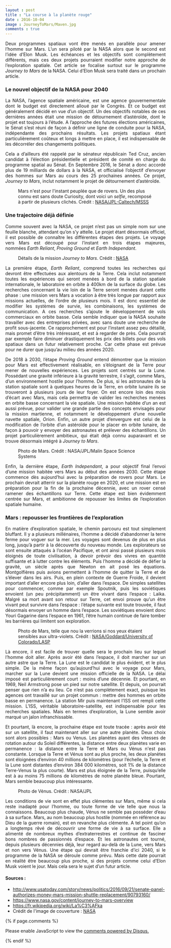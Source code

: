 ```yaml
---
layout : post
title : "La course à la planète rouge"
date : 2016-10-04
image : JourneyToMars/Maven.jpg
comments : true
---
```


<p class="intro" style="text-align: justify;"><span class="dropcap">D</span>eux programmes spatiaux vont être menés en parallèle pour amener l’homme sur Mars. L’un sera piloté par la NASA alors que le second est l’idée d’Elon Musk. Les échéances et les objectifs sont complètement différents, mais ces deux projets pourraient modifier notre approche de l’exploration spatiale. Cet article se focalise surtout sur le programme <em>Journey to Mars</em> de la NASA. Celui d’Elon Musk sera traité dans un prochain article.</p>

### Le nouvel objectif de la NASA pour 2040

<p style="text-align: justify;">La NASA, l’agence spatiale américaine, est une agence gouvernementale dont le budget est directement alloué par le Congrès. Et ce budget est généralement décidé en vue d’un objectif. Un des objectifs notables de ces dernières années était une mission de détournement d’astéroïde, dont le projet est toujours à l’étude. A l’approche des futures élections américaines, le Sénat s’est réuni de façon à définir une ligne de conduite pour la NASA, indépendante des prochains résultats. Les projets spatiaux étant particulièrement coûteux et longs à mettre en place, il est indispensable de les décorréler des changements politiques.</p>

<p style="text-align: justify;">Cela a d’ailleurs été rappelé par le sénateur républicain Ted Cruz, ancien candidat à l’élection présidentielle et président de comité en charge du programme spatial au Sénat. En Septembre 2016, le Sénat a donc accordé plus de 19 milliards de dollars à la NASA, et officialisé l’objectif d’envoyer des hommes sur Mars au cours des 25 prochaines années. Ce projet, <em>Journey to Mars</em>, inclut notamment le projet de détournement d’astéroïde.</p>

<figure>
	<img src="{{ '/assets/img/JourneyToMars/Curiosity.jpg' | prepend: site.baseurl }}" alt=""> 
	<figcaption>Mars n'est pour l'instant peuplée que de rovers. Un des plus connu est sans doute Curiosity, dont voici un <em>selfie</em>, recomposé à partir de plusieurs clichés. Crédit : <a href="http://www.nasa.gov/feature/jpl/nasas-curiosity-rover-begins-next-mars-chapter">NASA/JPL-Caltech/MSSS</a></figcaption>
</figure>

### Une trajectoire déjà définie

<p style="text-align: justify;">Comme souvent avec la NASA, ce projet n’est pas un simple nom sur une feuille blanche, attendant qu’on s’y attelle. Le projet étant désormais officiel, il est possible de connaître les différentes étapes des projets. Le voyage vers Mars est découpé pour l’instant en trois étapes majeures, nommées <em>Earth Reliant</em>, <em>Proving Ground</em> et <em>Earth Independant</em>.</p>

<figure>
	<img src="{{ '/assets/img/JourneyToMars/JourneyToMars.jpeg' | prepend: site.baseurl }}" alt=""> 
	<figcaption>Détails de la mission <em>Journey to Mars</em>. Crédit : <a href="http://www.nasa.gov/content/nasas-journey-to-mars">NASA</a></figcaption>
</figure>

<p style="text-align: justify;">La première étape, <em>Earth Reliant</em>, comprend toutes les recherches qui devront être effectuées aux alentours de la Terre. Cela inclut notamment toutes les expériences qui seront menées à bord de la station spatiale internationale, le laboratoire en orbite à 400km de la surface du globe. Les recherches concernant la vie loin de la Terre seront menées durant cette phase : une mission vers Mars a vocation à être très longue par rapport aux missions actuelles, de l’ordre de plusieurs mois. Il est donc essentiel de modifier les systèmes de survie, les combinaisons, les systèmes de communication. A ces recherches s’ajoute le développement de vols commerciaux en orbite basse. Cela semble indiquer que la NASA souhaite travailler avec des entreprises privées, avec sans doute une recherche de profit sous-jacente. Ce rapprochement est pour l’instant assez peu détaillé, mais promet d’être très intéressant, et est à regarder de près. Cela pourrait par exemple faire diminuer drastiquement les prix des billets pour des vols spatiaux dans un futur relativement proche. Car cette phase est prévue pour ne durer que jusqu’au milieu des années 2020.</p>

<p style="text-align: justify;">De 2018 à 2030, l’étape <em>Proving Ground</em> entend démontrer que la mission pour Mars est effectivement réalisable, en s’éloignant de la Terre pour mener de nouvelles expériences. Les projets sont centrés sur la Lune. Possédant une gravité inférieure à la gravité terrestre, il s’agit, comme Mars, d’un environnement hostile pour l’homme. De plus, si les astronautes de la station spatiale sont à quelques heures de la Terre, en orbite lunaire ils se trouveront à plusieurs jours de leur foyer. On est encore loin des mois d’écart avec Mars, mais cela permettra de valider les recherches menées en orbite basse concernant la vie spatiale. Une mission habitée d’un an est aussi prévue, pour valider une grande partie des concepts envisagés pour la mission martienne, et notamment le développement d’une nouvelle navette spatiale, <em>Orion</em>. Enfin, un autre projet d’envergure est celui de la modification de l’orbite d’un astéroïde pour le placer en orbite lunaire, de façon à pouvoir y envoyer des astronautes et prélever des échantillons. Un projet particulièrement ambitieux, qui était déjà connu auparavant et se trouve désormais intégré à <em>Journey to Mars</em>.</p>

<figure>
	<img src="{{ '/assets/img/JourneyToMars/Mars.jpg' | prepend: site.baseurl }}" alt=""> 
	<figcaption>Photo de Mars. Crédit : NASA/JPL/Malin Space Science Systems</figcaption>
</figure>

<p style="text-align: justify;">Enfin, la dernière étape, <em>Earth Independant</em>, a pour objectif final l’envoi d’une mission habitée vers Mars au début des années 2030. Cette étape commence dès aujourd’hui avec la préparation de rovers pour Mars. Le prochain devrait atterrir sur la planète rouge en 2020, et une mission est en préparation pour la fin de la prochaine décennie, avec un rover censé ramener des échantillons sur Terre. Cette étape est bien évidemment centrée sur Mars, et ambitionne de repousser les limites de l’exploration spatiale humaine.</p>

### Mars : repousser les frontières de l’exploration

<p style="text-align: justify;">En matière d’exploration spatiale, le chemin parcouru est tout simplement bluffant. Il y a plusieurs millénaires, l’homme a décidé d’abandonner la terre ferme pour voguer sur la mer. Les voyages sont devenus de plus en plus long, jusqu’à partir à la découverte du nouveau monde. Les explorateurs se sont ensuite attaqués à l’océan Pacifique, et ont ainsi passé plusieurs mois éloignés de toute civilisation, à devoir prévoir des vivres en quantité suffisante et à lutter contre les éléments. Puis l’homme a décidé de défier la gravité, un siècle après que Newton en ait posé les équations. Montgolfières puis avions permettent à l’homme de quitter la Terre et de s’élever dans les airs. Puis, en plein contexte de Guerre Froide, il devient important d’aller encore plus loin, d’aller dans l’espace. De simples satellites pour commencer, comme par exemple Spoutnik, puis les soviétiques envoient (un peu précipitamment) un être vivant dans l’espace : Laika. Malgré sa mort avant son retour sur Terre, cet envoi prouve qu’un être vivant peut survivre dans l’espace : l’étape suivante est toute trouvée, il faut désormais envoyer un homme dans l’espace. Les soviétiques envoient donc Youri Gagarine dans l’espace en 1961, l’être humain continue de faire tomber les barrières qui limitent son exploration.</p>

<figure>
	<img src="{{ '/assets/img/JourneyToMars/MarsUV.jpg' | prepend: site.baseurl }}" alt=""> 
	<figcaption>Photo de Mars, telle que nou la verrions si nos yeux étaient sensibles aux ultra-violets. Crédit : <a href="http://www.nasa.gov/feature/goddard/2016/maven-celebrates-one-mars-year-of-science">NASA/Goddard/University of Colorado/LASP</a></figcaption>
</figure>

<p style="text-align: justify;">Là encore, il est facile de trouver quelle sera le prochain lieu sur lequel l’homme doit aller. Après avoir été dans l’espace, il doit marcher sur un autre astre que la Terre. La Lune est le candidat le plus évident, et le plus simple. De la même façon qu’aujourd’hui avec le voyage pour Mars, marcher sur la Lune devient une mission officielle de la NASA. Le délai imposé est particulièrement court : moins d’une décennie. Et pourtant, en 1969, Neil Armstrong pose un pied sur notre satellite. Et depuis, on pourrait penser que rien n’a eu lieu. Ce n’est pas complètement exact, puisque les agences ont travaillé sur un projet commun : mettre des hommes en orbite basse en permanence. La station Mir puis maintenant l’ISS ont rempli cette mission. L’ISS, véritable laboratoire-satellite, est indispensable pour les recherches spatiales. Mais en termes d’exploration, la Lune semble avoir marqué un jalon infranchissable. </p>

<p style="text-align: justify;">Et pourtant, là encore, la prochaine étape est toute tracée : après avoir été sur un satellite, il faut maintenant aller sur une autre planète. Deux choix sont alors possibles : Mars ou Venus. Les planètes ayant des vitesses de rotation autour du Soleil différentes, la distance entre deux planètes varie en permanence : la distance entre la Terre et Mars ou Vénus n'est pas constante. Lorsque la Terre et Vénus sont au plus proche, les deux planètes sont éloignées d’environ 40 millions de kilomètres (pour l’échelle, la Terre et la Lune sont distantes d’environ 384 000 kilomètres, soit 1% de la distance Terre-Venus la plus courte). Mars est plus éloignée de la Terre, puisqu’elle est à au moins 75 millions de kilomètres de notre planète bleue. Pourtant, Mars semble beaucoup plus intéressante.</p>

<figure>
	<img src="{{ '/assets/img/JourneyToMars/Venus.jpg' | prepend: site.baseurl }}" alt=""> 
	<figcaption>Photo de Vénus. Crédit : NASA/JPL</figcaption>
</figure>

<p style="text-align: justify;">Les conditions de vie sont en effet plus clémentes sur Mars, même si cela reste inadapté pour l’homme, ou toute forme de vie telle que nous la connaissons. Beaucoup plus chaude, Vénus ne semble pas posséder d’eau à sa surface. Mars, au nom beaucoup plus hostile (nommée en référence au Dieu de la guerre romain), est en revanche plus clémente. A tel point qu’on a longtemps rêvé de découvrir une forme de vie à sa surface. Elle a alimenté de nombreux mythes d’extraterrestres et continue de fasciner bons nombres de passionnés d’espace. Et les astronautes ont tourné, depuis plusieurs décennies déjà, leur regard au-delà de la Lune, vers Mars et non vers Vénus. Une étape qui devrait être franchie d’ici 2040, si le programme de la NASA se déroule comme prévu. Mais cette date pourrait en réalité être beaucoup plus proche, si des projets comme celui d’Elon Musk voient le jour. Mais cela sera le sujet d’un futur article.</p>

#### Sources : 
* <a href="http://www.usatoday.com/story/news/politics/2016/09/21/senate-panel-authorizes-money-mars-mission-shuttle-replacement/90793160/">http://www.usatoday.com/story/news/politics/2016/09/21/senate-panel-authorizes-money-mars-mission-shuttle-replacement/90793160/</a>
* <a href="https://www.nasa.gov/content/journey-to-mars-overview">https://www.nasa.gov/content/journey-to-mars-overview</a>
* <a href="https://fr.wikipedia.org/wiki/La%C3%AFka">https://fr.wikipedia.org/wiki/La%C3%AFka</a>
* Crédit de l'image de couverture : <a href="http://www.nasa.gov/sites/default/files/thumbnails/image/mavenbeautyshotverticallimb.jpg">NASA</a>

{% if page.comments %}
<div id="disqus_thread"></div>
<script>

/**
 *  RECOMMENDED CONFIGURATION VARIABLES: EDIT AND UNCOMMENT THE SECTION BELOW TO INSERT DYNAMIC VALUES FROM YOUR PLATFORM OR CMS.
 *  LEARN WHY DEFINING THESE VARIABLES IS IMPORTANT: https://disqus.com/admin/universalcode/#configuration-variables */
/*
var disqus_config = function () {
    this.page.url = http://www.charlesgabouleaud.fr/blog/course-planete-rouge/;  // Replace PAGE_URL with your page's canonical URL variable
    this.page.identifier = PAGE_IDENTIFIER; // Replace PAGE_IDENTIFIER with your page's unique identifier variable
};
*/
(function() { // DON'T EDIT BELOW THIS LINE
    var d = document, s = d.createElement('script');
    s.src = '//charlesgabouleaud-fr.disqus.com/embed.js';
    s.setAttribute('data-timestamp', +new Date());
    (d.head || d.body).appendChild(s);
})();
</script>
<noscript>Please enable JavaScript to view the <a href="https://disqus.com/?ref_noscript">comments powered by Disqus.</a></noscript>
                                    
{% endif %}
